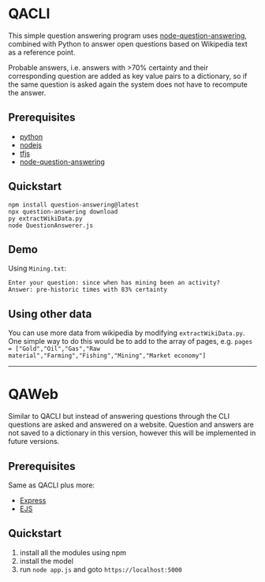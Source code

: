 # QACLI
This simple question answering program uses [node-question-answering](https://github.com/huggingface/node-question-answering),
combined with Python to answer open questions based on Wikipedia text as a reference point.

Probable answers, i.e. answers with >70% certainty and their corresponding question are added as key value pairs to a dictionary,
so if the same question is asked again the system does not have to recompute the answer.

## Prerequisites
* [python](https://github.com/python/cpython)
* [nodejs](https://nodejs.org/en/)
* [tfjs](https://github.com/tensorflow/tfjs)
* [node-question-answering](https://github.com/huggingface/node-question-answering)

## Quickstart 
```
npm install question-answering@latest
npx question-answering download
py extractWikiData.py
node QuestionAnswerer.js 
```
## Demo

Using `Mining.txt`:
```
Enter your question: since when has mining been an activity?
Answer: pre-historic times with 83% certainty
```

## Using other data
You can use more data from wikipedia by modifying `extractWikiData.py`.
One simple way to do this would be to add to the array of pages, e.g.
`pages = ["Gold","Oil","Gas","Raw material","Farming","Fishing","Mining","Market economy"]`

***

# QAWeb
Similar to QACLI but instead of answering questions through the CLI questions are asked and answered on a website.
Question and answers are not saved to a dictionary in this version, however this will be implemented in future versions.

## Prerequisites
Same as QACLI plus more:
* [Express](https://expressjs.com/)
* [EJS](https://ejs.co/) 

## Quickstart 
1. install all the modules using npm
2. install the model
3. run ``node app.js`` and goto ``https://localhost:5000``
